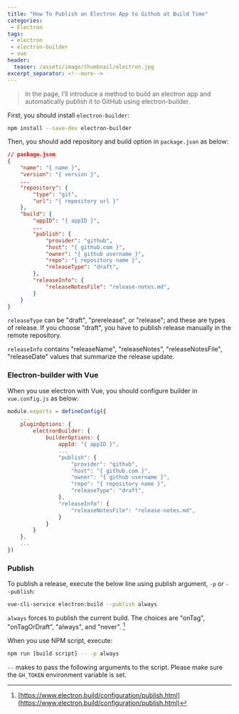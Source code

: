 ```yaml
---
title: "How To Publish an Electron App to Github at Build Time"
categories:
 - Electron
tags:
 - electron
 - electron-builder
 - vue
header:
  teaser: /assets/image/thumbnail/electron.jpg
excerpt_separator: <!--more-->
---
```


> In the page, I’ll introduce a method to build an electron app and automatically publish it to GitHub using electron-builder. 

<!--more-->

First, you should install `electron-builder`:
```bash
npm install --save-dev electron-builder
```

Then, you should add repository and build option in `package.json` as below:
```json
// package.json
{
    "name": "{ name }",
    "version": "{ version }",
    ...
    "repository": {
        "type": "git",
        "url": "{ repository url }"
    },
    "build": {
        "appID": "{ appID }",
        ...
        "publish": {
            "provider": "github",
            "host": "{ github.com }",
            "owner": "{ github username }",
            "repo": "{ repository name }",
            "releaseType": "draft",
        },
        "releaseInfo": {
            "releaseNotesFile": "release-notes.md",
        }
    }
}
```
`releaseType` can be "draft", "prerelease", or "release"; and these are types of release. If you choose "draft", you have to publish release manually in the remote repository.

`releaseInfo` contains "releaseName", "releaseNotes", "releaseNotesFile", "releaseDate" values that summarize the release update.

### Electron-builder with Vue
When you use electron with Vue, you should configure builder in `vue.config.js` as below: 
```js
module.exports = defineConfig({
    ...
    pluginOptions: {
        electronBuilder: {
            builderOptions: {
                appId: "{ appID }",
                ...
                "publish": {
                    "provider": "github",
                    "host": "{ github.com }",
                    "owner": "{ github username }",
                    "repo": "{ repository name }",
                    "releaseType": "draft",
                },
                "releaseInfo": {
                    "releaseNotesFile": "release-notes.md",
                }
            }
        }
    },
    ...
})
```

### Publish
To publish a release, execute the below line using publish argument, `-p` or `--publish`:
```bash
vue-cli-service electron:build --publish always
```
`always` forces to publish the current build. The choices are "onTag", "onTagOrDraft", "always", and "never". [^publish]

When you use NPM script, execute:
```bash
npm run [build script] -- -p always
```
`--` makes to pass the following arguments to the script. Please make sure the `GH_TOKEN` environment variable is set.

[^publish]: [https://www.electron.build/configuration/publish.html](https://www.electron.build/configuration/publish.html)